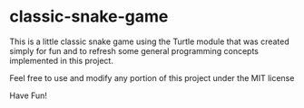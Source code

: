 # classic-snake-game
This is a little classic snake game using the Turtle module that was created simply for fun 
and to refresh some general programming concepts implemented in this project. 

Feel free to use and modify any portion of this project under the MIT license

Have Fun!
